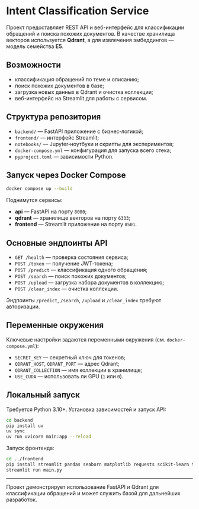 # Intent Classification Service

Проект предоставляет REST API и веб-интерфейс для классификации обращений и поиска похожих документов. В качестве хранилища векторов используется **Qdrant**, а для извлечения эмбеддингов — модель семейства **E5**.

## Возможности

- классификация обращений по теме и описанию;
- поиск похожих документов в базе;
- загрузка новых данных в Qdrant и очистка коллекции;
- веб-интерфейс на Streamlit для работы с сервисом.

## Структура репозитория

- `backend/` — FastAPI приложение с бизнес‑логикой;
- `frontend/` — интерфейс Streamlit;
- `notebooks/` — Jupyter‑ноутбуки и скрипты для экспериментов;
- `docker-compose.yml` — конфигурация для запуска всего стека;
- `pyproject.toml` — зависимости Python.

## Запуск через Docker Compose

```bash
docker compose up --build
```

Поднимутся сервисы:

- **api** — FastAPI на порту `8000`;
- **qdrant** — хранилище векторов на порту `6333`;
- **frontend** — Streamlit приложение на порту `8501`.

## Основные эндпоинты API

- `GET /health` — проверка состояния сервиса;
- `POST /token` — получение JWT‑токена;
- `POST /predict` — классификация одного обращения;
- `POST /search` — поиск похожих документов;
- `POST /upload` — загрузка набора документов в коллекцию;
- `POST /clear_index` — очистка коллекции.

Эндпоинты `/predict`, `/search`, `/upload` и `/clear_index` требуют авторизации.

## Переменные окружения

Ключевые настройки задаются переменными окружения (см. `docker-compose.yml`):

- `SECRET_KEY` — секретный ключ для токенов;
- `QDRANT_HOST`, `QDRANT_PORT` — адрес Qdrant;
- `QDRANT_COLLECTION` — имя коллекции в хранилище;
- `USE_CUDA` — использовать ли GPU (`1` или `0`).

## Локальный запуск

Требуется Python 3.10+. Установка зависимостей и запуск API:

```bash
cd backend
pip install uv
uv sync
uv run uvicorn main:app --reload
```

Запуск фронтенда:

```bash
cd ../frontend
pip install streamlit pandas seaborn matplotlib requests scikit-learn tqdm openpyxl xlrd
streamlit run main.py
```

---

Проект демонстрирует использование FastAPI и Qdrant для классификации обращений и может служить базой для дальнейших разработок.
